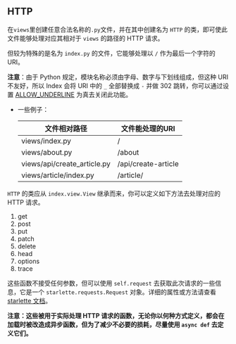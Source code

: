 ## HTTP

在`views`里创建任意合法名称的`.py`文件，并在其中创建名为 `HTTP` 的类，即可使此文件能够处理对应其相对于 `views` 的路径的 HTTP 请求。

但较为特殊的是名为 `index.py` 的文件，它能够处理以 `/` 作为最后一个字符的 URI。

**注意**：由于 Python 规定，模块名称必须由字母、数字与下划线组成，但这种 URI 不友好，所以 Index 会将 URI 中的 `_` 全部替换成 `-` 并做 302 跳转，你可以通过设置 [ALLOW_UNDERLINE](/config/#allow_underline) 为真去关闭此功能。

* 一些例子：

    文件相对路径|文件能处理的URI
    ---|---
    views/index.py|/
    views/about.py|/about
    views/api/create_article.py|/api/create-article
    views/article/index.py|/article/

`HTTP` 的类应从 `index.view.View` 继承而来，你可以定义如下方法去处理对应的 HTTP 请求。

1. get
2. post
3. put
4. patch
5. delete
6. head
7. options
8. trace

这些函数不接受任何参数，但可以使用 `self.request` 去获取此次请求的一些信息，它是一个 `starlette.requests.Request` 对象。详细的属性或方法请查看 [starlette 文档](https://www.starlette.io/requests/#request)。

**注意：这些被用于实际处理 HTTP 请求的函数，无论你以何种方式定义，都会在加载时被改造成异步函数，但为了减少不必要的损耗，尽量使用 `async def` 去定义它们。**
